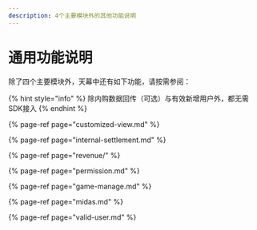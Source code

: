 ```yaml
---
description: 4个主要模块外的其他功能说明
---
```


# 通用功能说明

除了四个主要模块外，天幕中还有如下功能，请按需参阅：

{% hint style="info" %}
除内购数据回传（可选）与有效新增用户外，都无需SDK接入
{% endhint %}

{% page-ref page="customized-view.md" %}

{% page-ref page="internal-settlement.md" %}

{% page-ref page="revenue/" %}

{% page-ref page="permission.md" %}

{% page-ref page="game-manage.md" %}

{% page-ref page="midas.md" %}

{% page-ref page="valid-user.md" %}



